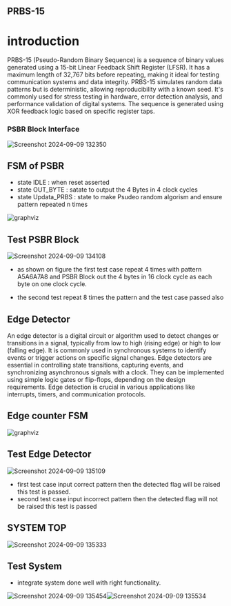 
## PRBS-15
# introduction 
PRBS-15 (Pseudo-Random Binary Sequence) is a sequence of binary values generated using a 15-bit Linear Feedback Shift Register (LFSR). It has a maximum length of 32,767 bits before repeating, making it ideal for testing communication systems and data integrity. PRBS-15 simulates random data patterns but is deterministic, allowing reproducibility with a known seed. It's commonly used for stress testing in hardware, error detection analysis, and performance validation of digital systems. The sequence is generated using XOR feedback logic based on specific register taps.

### PSBR Block Interface

![Screenshot 2024-09-09 132350](https://i.imgur.com/benfhDe.png)

## FSM of PSBR

* state IDLE : when reset asserted 
* state OUT_BYTE : satate to output the 4 Bytes in 4 clock cycles
* state Updata_PRBS : state to make Psudeo random algorism and ensure pattern repeated n times 

![graphviz](https://i.imgur.com/M3YUdRQ.png)

## Test PSBR Block 
![Screenshot 2024-09-09 134108](https://i.imgur.com/snfYWNg.png)

- as shown on figure the first test case repeat 4 times with pattern A5A6A7A8 and PSBR Block out the 4 bytes in 16 clock cycle as each byte on one clock cycle.
* the second test repeat 8 times the pattern and the test case passed also

## Edge Detector 
An edge detector is a digital circuit or algorithm used to detect changes or transitions in a signal, typically from low to high (rising edge) or high to low (falling edge). It is commonly used in synchronous systems to identify events or trigger actions on specific signal changes. Edge detectors are essential in controlling state transitions, capturing events, and synchronizing asynchronous signals with a clock. They can be implemented using simple logic gates or flip-flops, depending on the design requirements. Edge detection is crucial in various applications like interrupts, timers, and communication protocols.

## Edge counter FSM
![graphviz](https://i.imgur.com/8kWoICb.png) 

## Test Edge Detector

![Screenshot 2024-09-09 135109](https://i.imgur.com/fjgSVV3.png)

* first test case input correct pattern then the detected flag will be raised this test is passed.
* second test case input incorrect pattern then the detected flag will not be raised this test is passed

## SYSTEM TOP 
![Screenshot 2024-09-09 135333](https://i.imgur.com/wkczs6U.png)

## Test System
* integrate system done well with right functionality.


![Screenshot 2024-09-09 135454](https://i.imgur.com/GMnDvSL.png)![Screenshot 2024-09-09 135534](https://i.imgur.com/QvuBGNI.png)
